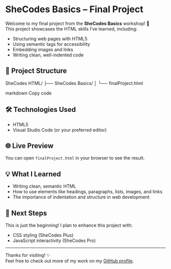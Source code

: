 # SheCodes Basics – Final Project

Welcome to my final project from the **SheCodes Basics** workshop! 🚀  
This project showcases the HTML skills I’ve learned, including:

- Structuring web pages with HTML5
- Using semantic tags for accessibility
- Embedding images and links
- Writing clean, well-indented code

## 📁 Project Structure

SheCodes HTML/
├── SheCodes Basics/
│ └── finalProject.html

markdown
Copy code

## 🛠️ Technologies Used

- HTML5  
- Visual Studio Code (or your preferred editor)

## 🌐 Live Preview

You can open `finalProject.html` in your browser to see the result.

## 💡 What I Learned

- Writing clean, semantic HTML
- How to use elements like headings, paragraphs, lists, images, and links
- The importance of indentation and structure in web development

## 📌 Next Steps

This is just the beginning! I plan to enhance this project with:

- CSS styling (SheCodes Plus)
- JavaScript interactivity (SheCodes Pro)

---

Thanks for visiting! ✨  
Feel free to check out more of my work on my [GitHub profile](https://github.com/MazibukoLindokuhle).